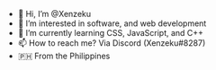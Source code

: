 - 👋 Hi, I’m @Xenzeku
- 👀 I’m interested in software, and web development
- 🌱 I’m currently learning CSS, JavaScript, and C++
- 📫 How to reach me? Via Discord (Xenzeku#8287)
- 🇵🇭 From the Philippines


<!---
Xenzeku/Xenzeku is a ✨ special ✨ repository because its `README.md` (this file) appears on your GitHub profile.
You can click the Preview link to take a look at your changes.
--->
